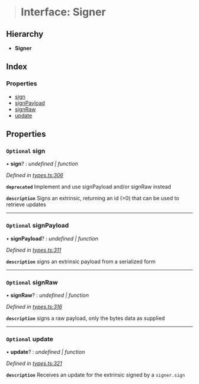 > # Interface: Signer

## Hierarchy

* **Signer**

## Index

### Properties

* [sign](_types_.signer.md#optional-sign)
* [signPayload](_types_.signer.md#optional-signpayload)
* [signRaw](_types_.signer.md#optional-signraw)
* [update](_types_.signer.md#optional-update)

## Properties

### `Optional` sign

• **sign**? : *undefined | function*

*Defined in [types.ts:306](https://github.com/polkadot-js/api/blob/a9746b3/packages/api/src/types.ts#L306)*

**`deprecated`** Implement and use signPayload and/or signRaw instead

**`description`** Signs an extrinsic, returning an id (>0) that can be used to retrieve updates

___

### `Optional` signPayload

• **signPayload**? : *undefined | function*

*Defined in [types.ts:311](https://github.com/polkadot-js/api/blob/a9746b3/packages/api/src/types.ts#L311)*

**`description`** signs an extrinsic payload from a serialized form

___

### `Optional` signRaw

• **signRaw**? : *undefined | function*

*Defined in [types.ts:316](https://github.com/polkadot-js/api/blob/a9746b3/packages/api/src/types.ts#L316)*

**`description`** signs a raw payload, only the bytes data as supplied

___

### `Optional` update

• **update**? : *undefined | function*

*Defined in [types.ts:321](https://github.com/polkadot-js/api/blob/a9746b3/packages/api/src/types.ts#L321)*

**`description`** Receives an update for the extrinsic signed by a `signer.sign`